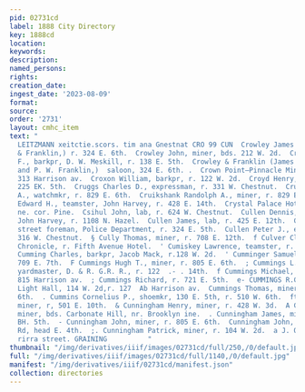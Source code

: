 ```yaml
---
pid: 02731cd
label: 1888 City Directory
key: 1888cd
location: 
keywords: 
description: 
named_persons: 
rights: 
creation_date: 
ingest_date: '2023-08-09'
format: 
source: 
order: '2731'
layout: cmhc_item
text: "                                                                         GHARLES
  LEITZMANN xeitctie.scors. tim ana Gnestnat CRO 99 CUN  Crowley James H., (Crowley
  & Franklin,) r. 324 E. 6th.  Crowley John, miner, bds. 212 W. 2d.  Crowley John
  F., barkpr, D. W. Meskill, r. 138 E. 5th.  Crowley & Franklin (James H. Crowley
  and P. W. Franklin,)  saloon, 324 E. 6th. .  Crown Point—Pinnacle Mine, room 4,
  313 Harrison av.  Croxon William, barkpr, r. 122 W. 2d.  Croyd Henry, miner, r.
  225 EK. 5th.  Cruggs Charles D., expressman, r. 331 W. Chestnut.  Cruikshank Alexander
  A., watchmkr, r. 829 E. 6th.  Cruikshank Randolph A., miner, r. 829 E. 6th.  Cruson
  Edward H., teamster, John Harvey, r. 428 E. 14th.  Crystal Palace Hotel, Chestnut,
  ne. cor. Pine.  Csihul John, lab, r. 624 W. Chestnut.  Cullen Dennis, teamster,
  John Harvey, r. 1108 N. Hazel.  Cullen James, lab, r. 425 E. 12th.  Cullen John,
  street foreman, Police Department, r. 324 E. 5th.  Cullen Peter J., engineer, r.
  316 W. Chestnut.  § Cully Thomas, miner, r. 708 E. 12th.  f Culver Clark B., reporter,
  Chronicle, r. Fifth Avenue Hotel.  ' Cumiskey Lawrence, teamster, r. 409 E. 5th.
  Cumming Charles, barkpr, Jacob Mack, r.128 W. 2d.  ' Cumminger Samuel, miner, r.
  709 E. 7th.  F Cummings Hugh T., miner, r. 805 E. 6th.  ; Cummings L. J., gen’l
  yardmaster, D. & R. G.R. R., r. 122  .- . 14th.  f Cummings Michael, mining, r.
  815 Harrison av.  ; Cummings Richard, r. 721 E. 5th.  e- CUMMINGS R.C., propr, Red
  Light Hall, 114 W. 2d,r. 127  Ab Harrison av.  Cummings Thomas, miner, r. 711 E.
  6th.  . Cummins Cornelius P., shoemkr, 130 E. 5th, r. 510 W. 6th.  ft Cundy Samuel,
  miner, r, 501 E. 10th.  & Cunningham Henry, miner, r. 428 W. 3d.  A Cunningham Hugh,
  miner, bds. Carbonate Hill, nr. Brooklyn ine.  . Cunningham James, miner, r. 325
  BH. 5th.  - Cunningham John, miner, r. 805 E. 6th.  Cunningham John, miner, r. Strayhorse
  Rd, head E. 4th.  ;. Cunningham Patrick, miner, r. 104 W. 2d.  a J. QUINN, zast
  rirra street. GRAINING          "
thumbnail: "/img/derivatives/iiif/images/02731cd/full/250,/0/default.jpg"
full: "/img/derivatives/iiif/images/02731cd/full/1140,/0/default.jpg"
manifest: "/img/derivatives/iiif/02731cd/manifest.json"
collection: directories
---
```


